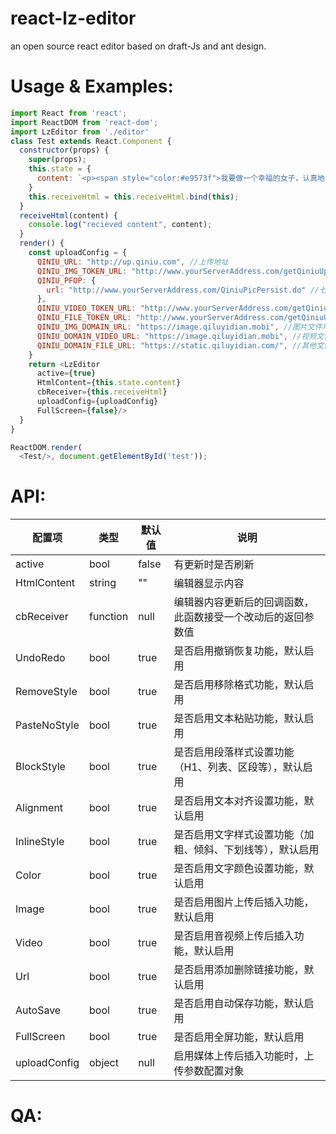 # react-lz-editor
an open source react editor based on draft-Js and ant design.

# Usage & Examples:

``` js
import React from 'react';
import ReactDOM from 'react-dom';
import LzEditor from './editor'
class Test extends React.Component {
  constructor(props) {
    super(props);
    this.state = {
      content: `<p><span style="color:#e9573f">我要做一个幸福的女子，认真地生活，少一点幻想。</span></p><p>根据山东省重污染天气应急工作小组办公室《关于启动重污染天气Ⅰ级响应的通知》，<span style="color:#Da4453">我市于12月29日20时发布重污染天气红色预警</span>，并于12月30日20时采取包括机动车单双号限行等措施的重污染天气Ⅰ级应急响应。经气象部门与环保部门最新会商，由于天气形势发生了一定变化，12月31日至2017年1月1日，虽然空气扩散条件转差，31日仍以中度污染为主，预计1月1日空气质量以中度至重度为主，达不到严重污染的程度。为保障市民节假日出行，经市政府批准，暂停实施机动车单双号限行措施。其它应急响应措施继续执行。</p>`
    }
    this.receiveHtml = this.receiveHtml.bind(this);
  }
  receiveHtml(content) {
    console.log("recieved content", content);
  }
  render() {
    const uploadConfig = {
      QINIU_URL: "http://up.qiniu.com", //上传地址
      QINIU_IMG_TOKEN_URL: "http://www.yourServerAddress.com/getQiniuUptoken.do", //请求图片的token
      QINIU_PFOP: {
        url: "http://www.yourServerAddress.com/QiniuPicPersist.do" //七牛持久保存请求地址
      },
      QINIU_VIDEO_TOKEN_URL: "http://www.yourServerAddress.com/getQiniuUptoken.do", //请求媒体资源的token
      QINIU_FILE_TOKEN_URL: "http://www.yourServerAddress.com/getQiniuUptoken.do?name=patch", //其他资源的token的获取
      QINIU_IMG_DOMAIN_URL: "https://image.qiluyidian.mobi", //图片文件地址的前缀
      QINIU_DOMAIN_VIDEO_URL: "https://image.qiluyidian.mobi", //视频文件地址的前缀
      QINIU_DOMAIN_FILE_URL: "https://static.qiluyidian.com/", //其他文件地址前缀
    }
    return <LzEditor
      active={true}
      HtmlContent={this.state.content}
      cbReceiver={this.receiveHtml}
      uploadConfig={uploadConfig}
      FullScreen={false}/>
  }
}

ReactDOM.render(
  <Test/>, document.getElementById('test'));


```

# API:

  | 配置项 | 类型 | 默认值 | 说明 |
  | -- | -- | -- | -- |
  | active | bool | false | 有更新时是否刷新 |
  | HtmlContent | string | "" | 编辑器显示内容 |
  | cbReceiver | function | null | 编辑器内容更新后的回调函数，此函数接受一个改动后的返回参数值 |
  | UndoRedo | bool | true | 是否启用撤销恢复功能，默认启用 |
  | RemoveStyle | bool | true | 是否启用移除格式功能，默认启用 |
  | PasteNoStyle | bool | true | 是否启用文本粘贴功能，默认启用 |
  | BlockStyle | bool | true | 是否启用段落样式设置功能（H1、列表、区段等），默认启用 |
  | Alignment | bool | true | 是否启用文本对齐设置功能，默认启用 |
  | InlineStyle | bool | true | 是否启用文字样式设置功能（加粗、倾斜、下划线等），默认启用 |
  | Color | bool | true | 是否启用文字颜色设置功能，默认启用 |
  | Image | bool | true | 是否启用图片上传后插入功能，默认启用 |
  | Video | bool | true | 是否启用音视频上传后插入功能，默认启用 |
  | Url | bool | true | 是否启用添加删除链接功能，默认启用 |
  | AutoSave | bool | true | 是否启用自动保存功能，默认启用 |
  | FullScreen | bool | true | 是否启用全屏功能，默认启用 |
  | uploadConfig | object | null | 启用媒体上传后插入功能时，上传参数配置对象 |


# QA:
